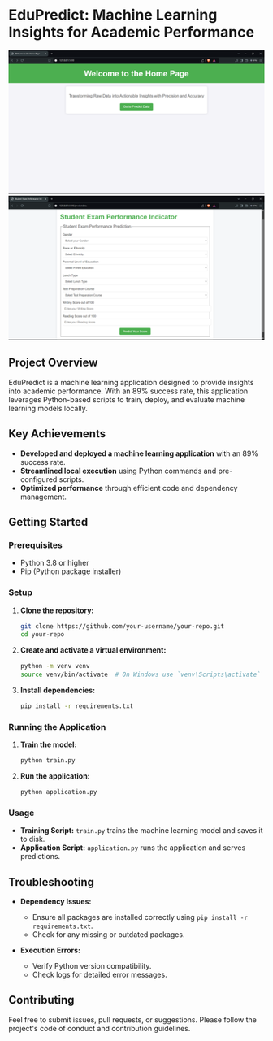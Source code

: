 # EduPredict: Machine Learning Insights for Academic Performance

![Home UI](Index.png)
![EduPredict UI](Home.png)

## Project Overview

EduPredict is a machine learning application designed to provide insights into academic performance. With an 89% success rate, this application leverages Python-based scripts to train, deploy, and evaluate machine learning models locally.

## Key Achievements

- **Developed and deployed a machine learning application** with an 89% success rate.
- **Streamlined local execution** using Python commands and pre-configured scripts.
- **Optimized performance** through efficient code and dependency management.

## Getting Started

### Prerequisites

- Python 3.8 or higher
- Pip (Python package installer)

### Setup

1. **Clone the repository:**
    ```bash
    git clone https://github.com/your-username/your-repo.git
    cd your-repo
    ```

2. **Create and activate a virtual environment:**
    ```bash
    python -m venv venv
    source venv/bin/activate  # On Windows use `venv\Scripts\activate`
    ```

3. **Install dependencies:**
    ```bash
    pip install -r requirements.txt
    ```

### Running the Application

1. **Train the model:**
    ```bash
    python train.py
    ```

2. **Run the application:**
    ```bash
    python application.py
    ```

### Usage

- **Training Script:** `train.py` trains the machine learning model and saves it to disk.
- **Application Script:** `application.py` runs the application and serves predictions.

## Troubleshooting

- **Dependency Issues:**
    - Ensure all packages are installed correctly using `pip install -r requirements.txt`.
    - Check for any missing or outdated packages.

- **Execution Errors:**
    - Verify Python version compatibility.
    - Check logs for detailed error messages.

## Contributing

Feel free to submit issues, pull requests, or suggestions. Please follow the project's code of conduct and contribution guidelines.




